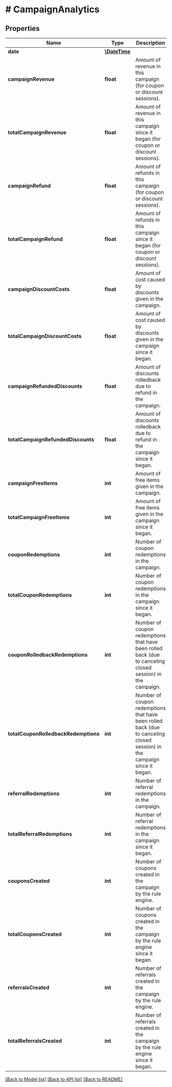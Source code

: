 # # CampaignAnalytics

## Properties

Name | Type | Description | Notes
------------ | ------------- | ------------- | -------------
**date** | [**\DateTime**](\DateTime.md) |  | 
**campaignRevenue** | **float** | Amount of revenue in this campaign (for coupon or discount sessions). | 
**totalCampaignRevenue** | **float** | Amount of revenue in this campaign since it began (for coupon or discount sessions). | 
**campaignRefund** | **float** | Amount of refunds in this campaign (for coupon or discount sessions). | 
**totalCampaignRefund** | **float** | Amount of refunds in this campaign since it began (for coupon or discount sessions). | 
**campaignDiscountCosts** | **float** | Amount of cost caused by discounts given in the campaign. | 
**totalCampaignDiscountCosts** | **float** | Amount of cost caused by discounts given in the campaign since it began. | 
**campaignRefundedDiscounts** | **float** | Amount of discounts rolledback due to refund in the campaign. | 
**totalCampaignRefundedDiscounts** | **float** | Amount of discounts rolledback due to refund in the campaign since it began. | 
**campaignFreeItems** | **int** | Amount of free items given in the campaign. | 
**totalCampaignFreeItems** | **int** | Amount of free items given in the campaign since it began. | 
**couponRedemptions** | **int** | Number of coupon redemptions in the campaign. | 
**totalCouponRedemptions** | **int** | Number of coupon redemptions in the campaign since it began. | 
**couponRolledbackRedemptions** | **int** | Number of coupon redemptions that have been rolled back (due to canceling closed session) in the campaign. | 
**totalCouponRolledbackRedemptions** | **int** | Number of coupon redemptions that have been rolled back (due to canceling closed session) in the campaign since it began. | 
**referralRedemptions** | **int** | Number of referral redemptions in the campaign. | 
**totalReferralRedemptions** | **int** | Number of referral redemptions in the campaign since it began. | 
**couponsCreated** | **int** | Number of coupons created in the campaign by the rule engine. | 
**totalCouponsCreated** | **int** | Number of coupons created in the campaign by the rule engine since it began. | 
**referralsCreated** | **int** | Number of referrals created in the campaign by the rule engine. | 
**totalReferralsCreated** | **int** | Number of referrals created in the campaign by the rule engine since it began. | 

[[Back to Model list]](../../README.md#documentation-for-models) [[Back to API list]](../../README.md#documentation-for-api-endpoints) [[Back to README]](../../README.md)


